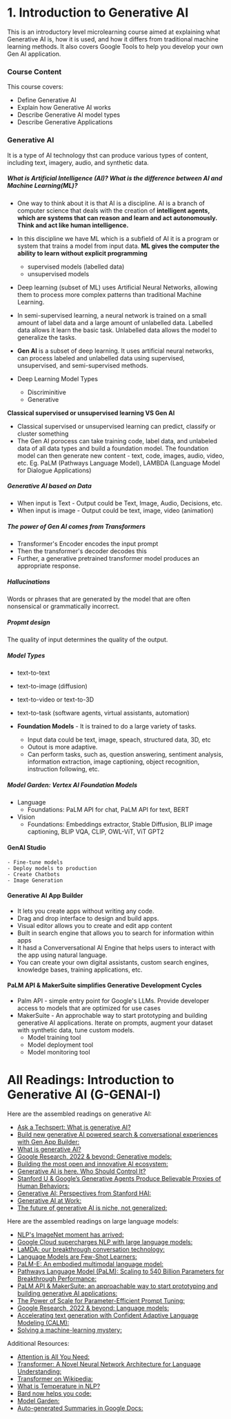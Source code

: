 # 1. Introduction to Generative AI

This is an introductory level microlearning course aimed at explaining what Generative AI is, how it is used, and how it differs from traditional machine learning methods. It also covers Google Tools to help you develop your own Gen AI application. 

### Course Content
This course covers:
- Define Generative AI
- Explain how Generative AI works
- Describe Generative AI model types
- Describe Generative Applications

### Generative AI 
It is a type of AI technology thst can produce various types of content, including text, imagery, audio, and synthetic data. 

##### What is Artificial Intelligence (AI)? What is the difference between AI and Machine Learning(ML)?
- One way to think about it is that AI is a discipline. AI is a branch of computer science that deals with the creation of **intelligent agents, which are systems that can reason and learn and act autonomously.  Think and act like human intelligence.**
- In this discipline we have ML which is a subfield of AI it is a program or system that trains a model from input data. **ML gives the computer the ability to learn without explicit programming**
    - supervised models (labelled data)
    - unsupervised models 
- Deep learning (subset of ML) uses Artificial Neural Networks, allowing them to process more complex patterns than traditional Machine Learning. 
- In semi-supervised learning, a neural network is trained on a small amount of label data and a large amount of unlabelled data. Labelled data allows it learn the basic task. Unlabelled data allows the model to generalize the tasks. 
- **Gen AI** is a subset of deep learning. It uses artificial neural networks, can process labeled and unlabelled data using supervised, unsupervised, and semi-supervised methods.

- Deep Learning Model Types 
    - Discriminitive
    - Generative 

**Classical supervised or unsupervised learning VS Gen AI**
- Classical supervised or unsupervised learning can predict, classify or cluster something
- The Gen AI porocess can take training code, label data, and unlabeled data of all data types and build a foundation model. The foundation model can then generate new content - text, code, images, audio, video, etc. 
Eg. PaLM (Pathways Language Model), LAMBDA (Language Model for Dialogue Applications)

##### Generative AI based on Data 
- When input is Text - Output could be Text, Image, Audio, Decisions, etc. 
- When input is image - Output could be text, image, video (animation)

##### The power of Gen AI comes from Transformers
- Transformer's Encoder encodes the input prompt
- Then the transformer's decoder decodes this
- Further, a generative pretrained transformer model produces an appropriate response. 

##### Hallucinations 
Words or phrases that are generated by the model that are often nonsensical or grammatically incorrect. 

##### Propmt design
The quality of input determines the quality of the output. 

##### Model Types
- text-to-text
- text-to-image (diffusion)
- text-to-video or text-to-3D
- text-to-task (software agents, virtual assistants, automation)

- **Foundation Models** - It is trained to do a large variety of tasks. 
    - Input data could be text, image, speach, structured data, 3D, etc
    - Outout is more adaptive. 
    - Can perform tasks, such as, question answering, sentiment analysis, information extraction, image captioning, object recognition, instruction following, etc. 

##### Model Garden: Vertex AI Foundation Models
- Language 
    - Foundations: PaLM API for chat, PaLM API for text, BERT
- Vision
    - Foundations: Embeddings extractor, Stable Diffusion, BLIP image captioning, BLIP VQA, CLIP, OWL-ViT, ViT GPT2


#### GenAI Studio
    - Fine-tune models 
    - Deploy models to production 
    - Create Chatbots 
    - Image Generation 

#### Generative AI App Builder 
- It lets you create apps without writing any code. 
- Drag and drop interface to design and build apps. 
- Visual editor allows you to create and edit app content
- Built in search engine that allows you to search for information within apps
- It hasd a Converversational AI Engine that helps users to interact with the app using natural language. 
- You can create your own digital assistants, custom search engines, knowledge bases, training applications, etc.

#### PaLM API & MakerSuite simplifies Generative Development Cycles
- Palm API - simple entry point for Google's LLMs. Provide developer access to models that are optimized for use cases
- MakerSuite - An approchable way to start prototyping and building generative AI applications. Iterate on prompts, augment your dataset with synthetic data, tune custom models. 
    - Model training tool 
    - Model deployment tool 
    - Model monitoring tool





# All Readings: Introduction to Generative AI (G-GENAI-I)
Here are the assembled readings on generative AI:
- [Ask a Techspert: What is generative AI?](https://blog.google/inside-google/googlers/ask-a-techspert/what-is-generative-ai/)
- [Build new generative AI powered search & conversational experiences with Gen App Builder:](https://cloud.google.com/blog/products/ai-machine-learning/create-generative-apps-inminutes-with-gen-app-builder)
- [What is generative AI?](https://www.mckinsey.com/featured-insights/mckinsey-explainers/what-is-generative-ai)
- [Google Research, 2022 & beyond: Generative models:](https://ai.googleblog.com/2023/01/google-research-2022-beyond-language.html#GenerativeModels)
- [Building the most open and innovative AI ecosystem:](https://cloud.google.com/blog/products/ai-machine-learning/building-an-open-generative-ai-partner-ecosystem)
- [Generative AI is here. Who Should Control It?](https://www.nytimes.com/2022/10/21/podcastshard-fork-generative-artificial-intelligence.html)
- [Stanford U & Google’s Generative Agents Produce Believable Proxies of Human Behaviors:](https://syncedreview.com/2023/04/12/stanford-u-googles-generative-agents-produce-believable-proxies-of-human-behaviours/)
- [Generative AI: Perspectives from Stanford HAI:](https://hai.stanford.edu/sites/default/files/2023-03/Generative_AI_HAI_Perspectives.pdf)
- [Generative AI at Work:](https://www.nber.org/system/files/working_papers/w31161/w31161.pdf)
- [The future of generative AI is niche, not generalized:](https://www.technologyreview.com/2023/04/27/1072102/the-future-of-generative-ai-isniche-not-generalized/)


Here are the assembled readings on large language models:
- [NLP's ImageNet moment has arrived: ](https://thegradient.pub/nlp-imagenet/)
- [Google Cloud supercharges NLP with large language models:](https://cloud.google.com/blog/products/ai-machine-learning/google-cloud-supercharges-nlp-with-large-language-models)
- [LaMDA: our breakthrough conversation technology:](https://blog.google/technology/ai/lamda/)
- [Language Models are Few-Shot Learners:](https://proceedings.neurips.cc/paper/2020/file/1457c0d6bfcb4967418bfb8ac142f64aPaper.pdf)
- [PaLM-E: An embodied multimodal language model:](https://ai.googleblog.com/2023/03/palm-e-embodied-multimodal-language.html)
- [Pathways Language Model (PaLM): Scaling to 540 Billion Parameters for Breakthrough Performance:](https://ai.googleblog.com/2022/04/pathways-language-model-palm-scaling-to.html)
- [PaLM API & MakerSuite: an approachable way to start prototyping and building generative AI applications:](https://developers.googleblog.com/2023/03/announcing-palm-api-and-makersuite.html)
- [The Power of Scale for Parameter-Efficient Prompt Tuning:](https://proceedings.neurips.cc/paper/2020/file/1457c0d6bfcb4967418bfb8ac142f64aPaper.pdf)
- [Google Research, 2022 & beyond: Language models:](https://ai.googleblog.com/2023/01/google-research-2022-beyond-language.html#LanguageModels)
- [Accelerating text generation with Confident Adaptive Language Modeling (CALM):](https://ai.googleblog.com/2022/12/accelerating-text-generation-with.html)
- [Solving a machine-learning mystery:](https://news.mit.edu/2023/large-language-models-in-context-learning-0207)

Additional Resources:
- [Attention is All You Need:](https://research.google/pubs/pub46201/)
- [Transformer: A Novel Neural Network Architecture for Language Understanding:](https://ai.googleblog.com/2017/08/transformer-novel-neural-network.html)
- [Transformer on Wikipedia:](https://en.wikipedia.org/wiki/Transformer_(machine_learning_model)#:~:text=Transformers%20were%20introduced%20in%202017,allowing%20training%20on%20larger%20datasets)
- [What is Temperature in NLP?](https://lukesalamone.github.io/posts/what-is-temperature/)
- [Bard now helps you code:](https://blog.google/technology/ai/code-with-bard/)
- [Model Garden:](https://cloud.google.com/model-garden)
- [Auto-generated Summaries in Google Docs:](https://ai.googleblog.com/2022/03/auto-generated-summaries-in-google-docs.html)
